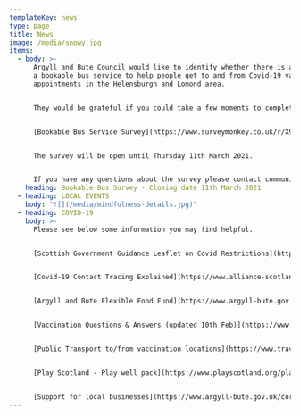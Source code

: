 ```yaml
---
templateKey: news
type: page
title: News
image: /media/snowy.jpg
items:
  - body: >-
      Argyll and Bute Council would like to identify whether there is a need for
      a bookable bus service to help people get to and from Covid-19 vaccination
      appointments in the Helensburgh and Lomond area.


      They would be grateful if you could take a few moments to complete the survey below to let them know if you would have a need for this service.


      [Bookable Bus Service Survey](https://www.surveymonkey.co.uk/r/X9GJ7YS)


      The survey will be open until Thursday 11th March 2021.


      If you have any questions about the survey please contact communitydevelopment@argyll-bute.gov.uk.
    heading: Bookable Bus Survey - Closing date 11th March 2021
  - heading: LOCAL EVENTS
    body: "![](/media/mindfulness-details.jpg)"
  - heading: COVID-19
    body: >-
      Please see below some information you may find helpful.


      [Scottish Government Guidance Leaflet on Covid Restrictions](https://www.gov.scot/binaries/content/documents/govscot/publications/factsheet/2021/01/coronavirus-covid-19-stay-at-home-infographic/documents/stay-at-home-infographic/stay-at-home-infographic/govscot%3Adocument/Stay%2Bat%2BHome%2Binfographic%2B-%2B19%2BJanuary%2B2021.pdf)


      [Covid-19 Contact Tracing Explained](https://www.alliance-scotland.org.uk/blog/news/covid-19-contact-tracing-explained/)


      [Argyll and Bute Flexible Food Fund](https://www.argyll-bute.gov.uk/forms/flexible-food-fund)


      [Vaccination Questions & Answers (updated 10th Feb)](https://www.argyll-bute.gov.uk/vaccination-questions-and-answers)


      [Public Transport to/from vaccination locations](https://www.travelinescotland.com/vaccination)


      [Play Scotland - Play well pack](https://www.playscotland.org/play-well-pack/)


      [Support for local businesses](https://www.argyll-bute.gov.uk/coronavirus-information-businesses)
---
```

